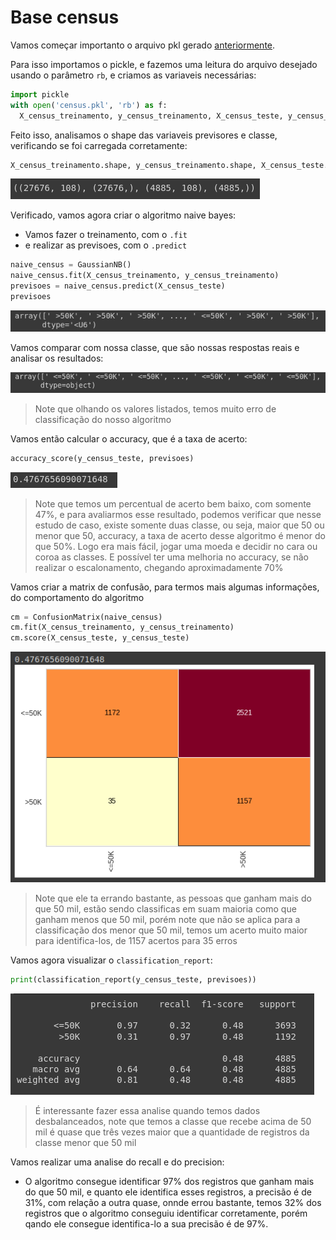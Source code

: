# Base census

Vamos começar importanto o arquivo pkl gerado [anteriormente](https://github.com/Mruuk/Machine_Learning/blob/master/machineLearning/algoritmos/Classifica%C3%A7%C3%A3o/Documentacao/2%20-%20censo-data/7%20-%20Salvar%20as%20bases%20de%20dados.md).

Para isso importamos o pickle, e fazemos uma leitura do arquivo desejado usando o parâmetro `rb`, e criamos as variaveis necessárias:

```python
import pickle
with open('census.pkl', 'rb') as f:
  X_census_treinamento, y_census_treinamento, X_census_teste, y_census_teste = pickle.load(f)
```

Feito isso, analisamos o shape das variaveis previsores e classe, verificando se foi carregada corretamente:

```python
X_census_treinamento.shape, y_census_treinamento.shape, X_census_teste.shape, y_census_teste.shape
```

![shape_census_pkl](img/shape_census_pkl.png)

Verificado, vamos agora criar o algoritmo naive bayes:

- Vamos fazer o treinamento, com o `.fit`
- e realizar as previsoes, com o `.predict`

```python
naive_census = GaussianNB()
naive_census.fit(X_census_treinamento, y_census_treinamento)
previsoes = naive_census.predict(X_census_teste)
previsoes
```

![previsoes_census](img/previsoes_census.png)

Vamos comparar com nossa classe, que são nossas respostas reais e analisar os resultados:

![y_census_teste](img/y_census_teste.png)

> Note que olhando os valores listados, temos muito erro de classificação do nosso algoritmo

Vamos então calcular o accuracy, que é a taxa de acerto:

```python
accuracy_score(y_census_teste, previsoes)
```

![accuracy_score](img/accuracy_score.png)

> Note que temos um percentual de acerto bem baixo, com somente 47%, e para avaliarmos esse resultado, podemos verificar que nesse estudo de caso, existe somente duas classe, ou seja, maior que 50 ou menor que 50, accuracy, a taxa de acerto desse algoritmo é menor do que 50%. Logo era mais fácil, jogar uma moeda e decidir no cara ou coroa as classes. E possível ter uma melhoria no accuracy, se não realizar o escalonamento, chegando aproximadamente 70%

Vamos criar a matrix de confusão, para termos mais algumas informações, do comportamento do algoritmo

```python
cm = ConfusionMatrix(naive_census)
cm.fit(X_census_treinamento, y_census_treinamento)
cm.score(X_census_teste, y_census_teste)
```

![grafico_census_ConfusionMatrix](img/grafico_census_ConfusionMatrix.png)

> Note que ele ta errando bastante, as pessoas que ganham mais do que 50 mil, estão sendo classificas em suam maioria como que ganham menos que 50 mil, porém note que não se aplica para a classificação dos menor que 50 mil, temos um acerto muito maior para identifica-los, de 1157 acertos para 35 erros

Vamos agora visualizar o `classification_report`:

```python
print(classification_report(y_census_teste, previsoes))
```

![report_census](img/report_census.png)

> É interessante fazer essa analise quando temos dados desbalanceados, note que temos a classe que recebe acima de 50 mil  é quase que três vezes maior que a quantidade de registros da classe menor que 50 mil

Vamos realizar uma analise do recall e do precision:

- O algoritmo consegue identificar 97% dos registros que ganham mais do que 50 mil, e quanto ele identifica esses registros, a precisão é de 31%, com relação a outra quase, onnde errou bastante, temos 32% dos registros que o algoritmo conseguiu identificar corretamente, porém qando ele consegue identifica-lo a sua precisão é de 97%.
